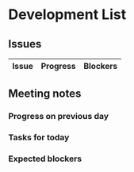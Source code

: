 # Development List

## Issues
| Issue | Progress | Blockers
|---|---|---|


## Meeting notes
### Progress on previous day
### Tasks for today 
### Expected blockers